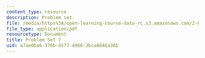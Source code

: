 ```yaml
---
content_type: resource
description: Problem set.
file: /media/https%3A/open-learning-course-data-rc.s3.amazonaws.com/2-004-dynamics-and-control-ii-spring-2008/a7ae0ba6376bd17749663bca8646a36b_ps7.pdf
file_type: application/pdf
resourcetype: Document
title: Problem Set 7
uid: a7ae0ba6-376b-d177-4966-3bca8646a36b
---
```

